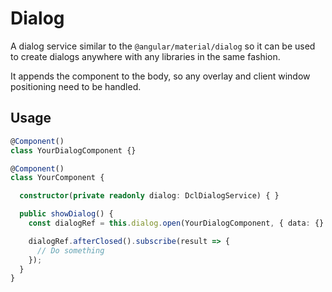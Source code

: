 # Dialog

A dialog service similar to the `@angular/material/dialog` so it can be used to create dialogs
anywhere with any libraries in the same fashion.

It appends the component to the body, so any overlay and client window positioning need to be
handled.

## Usage

```typescript
@Component()
class YourDialogComponent {}

@Component()
class YourComponent {

  constructor(private readonly dialog: DclDialogService) { }

  public showDialog() {
    const dialogRef = this.dialog.open(YourDialogComponent, { data: {} });

    dialogRef.afterClosed().subscribe(result => {
      // Do something
    });
  }
}
```
